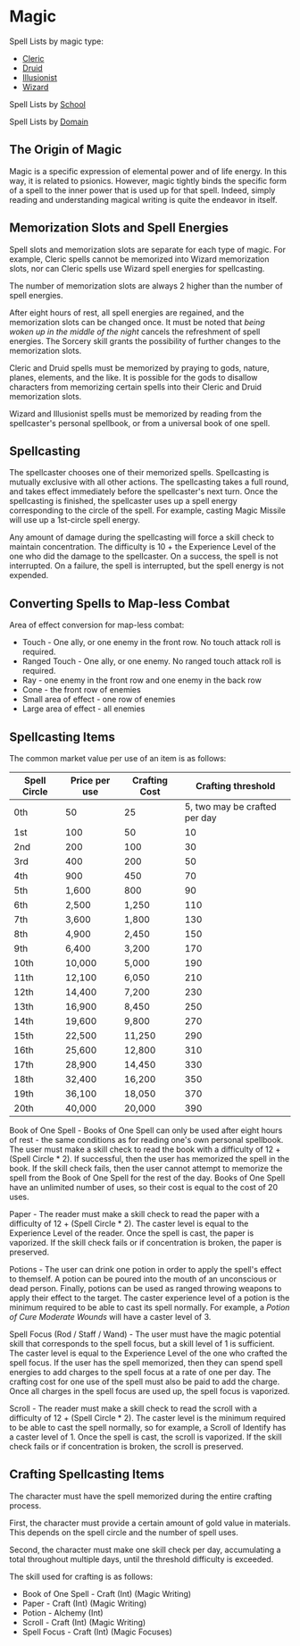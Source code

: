 # Magic

Spell Lists by magic type:

- [Cleric](/Magic/ClericList.md)
- [Druid](/Magic/DruidList.md)
- [Illusionist](/Magic/IllusionistList.md)
- [Wizard](/Magic/WizardList.md)

Spell Lists by [School](/Magic/Schools.md)

Spell Lists by [Domain](/Magic/Domains.md)

## The Origin of Magic

Magic is a specific expression of elemental power and of life energy. In this way, it is related to psionics. However, magic tightly binds the specific form of a spell to the inner power that is used up for that spell. Indeed, simply reading and understanding magical writing is quite the endeavor in itself.

## Memorization Slots and Spell Energies

Spell slots and memorization slots are separate for each type of magic. For example, Cleric spells cannot be memorized into Wizard memorization slots, nor can Cleric spells use Wizard spell energies for spellcasting.

The number of memorization slots are always 2 higher than the number of spell energies.

After eight hours of rest, all spell energies are regained, and the memorization slots can be changed once. It must be noted that *being woken up in the middle of the night* cancels the refreshment of spell energies. The Sorcery skill grants the possibility of further changes to the memorization slots.

Cleric and Druid spells must be memorized by praying to gods, nature, planes, elements, and the like. It is possible for the gods to disallow characters from memorizing certain spells into their Cleric and Druid memorization slots.

Wizard and Illusionist spells must be memorized by reading from the spellcaster's personal spellbook, or from a universal book of one spell.

## Spellcasting

The spellcaster chooses one of their memorized spells. Spellcasting is mutually exclusive with all other actions. The spellcasting takes a full round, and takes effect immediately before the spellcaster's next turn. Once the spellcasting is finished, the spellcaster uses up a spell energy corresponding to the circle of the spell. For example, casting Magic Missile will use up a 1st-circle spell energy.

Any amount of damage during the spellcasting will force a skill check to maintain concentration. The difficulty is 10 + the Experience Level of the one who did the damage to the spellcaster. On a success, the spell is not interrupted. On a failure, the spell is interrupted, but the spell energy is not expended.

## Converting Spells to Map-less Combat

Area of effect conversion for map-less combat:

- Touch - One ally, or one enemy in the front row. No touch attack roll is required.
- Ranged Touch - One ally, or one enemy. No ranged touch attack roll is required.
- Ray - one enemy in the front row and one enemy in the back row
- Cone - the front row of enemies
- Small area of effect - one row of enemies
- Large area of effect - all enemies

## Spellcasting Items

The common market value per use of an item is as follows:

| Spell Circle | Price per use | Crafting Cost | Crafting threshold |
| ---          | ---           | ---           | ---      |
| 0th          | 50            | 25            | 5, two may be crafted per day
| 1st          | 100           | 50            | 10
| 2nd          | 200           | 100           | 30
| 3rd          | 400           | 200           | 50
| 4th          | 900           | 450           | 70
| 5th          | 1,600         | 800           | 90
| 6th          | 2,500         | 1,250         | 110
| 7th          | 3,600         | 1,800         | 130
| 8th          | 4,900         | 2,450         | 150
| 9th          | 6,400         | 3,200         | 170
| 10th         | 10,000        | 5,000         | 190
| 11th         | 12,100        | 6,050         | 210
| 12th         | 14,400        | 7,200         | 230
| 13th         | 16,900        | 8,450         | 250
| 14th         | 19,600        | 9,800         | 270
| 15th         | 22,500        | 11,250        | 290
| 16th         | 25,600        | 12,800        | 310
| 17th         | 28,900        | 14,450        | 330
| 18th         | 32,400        | 16,200        | 350
| 19th         | 36,100        | 18,050        | 370
| 20th         | 40,000        | 20,000        | 390

Book of One Spell - Books of One Spell can only be used after eight hours of rest - the same conditions as for reading one's own personal spellbook. The user must make a skill check to read the book with a difficulty of 12 + (Spell Circle * 2). If successful, then the user has memorized the spell in the book. If the skill check fails, then the user cannot attempt to memorize the spell from the Book of One Spell for the rest of the day. Books of One Spell have an unlimited number of uses, so their cost is equal to the cost of 20 uses.

Paper - The reader must make a skill check to read the paper with a difficulty of 12 + (Spell Circle * 2). The caster level is equal to the Experience Level of the reader. Once the spell is cast, the paper is vaporized. If the skill check fails or if concentration is broken, the paper is preserved.

Potions - The user can drink one potion in order to apply the spell's effect to themself. A potion can be poured into the mouth of an unconscious or dead person. Finally, potions can be used as ranged throwing weapons to apply their effect to the target. The caster experience level of a potion is the minimum required to be able to cast its spell normally. For example, a *Potion of Cure Moderate Wounds* will have a caster level of 3.

Spell Focus (Rod / Staff / Wand) - The user must have the magic potential skill that corresponds to the spell focus, but a skill level of 1 is sufficient. The caster level is equal to the Experience Level of the one who crafted the spell focus. If the user has the spell memorized, then they can spend spell energies to add charges to the spell focus at a rate of one per day. The crafting cost for one use of the spell must also be paid to add the charge. Once all charges in the spell focus are used up, the spell focus is vaporized.

Scroll - The reader must make a skill check to read the scroll with a difficulty of 12 + (Spell Circle * 2). The caster level is the minimum required to be able to cast the spell normally, so for example, a Scroll of Identify has a caster level of 1. Once the spell is cast, the scroll is vaporized. If the skill check fails or if concentration is broken, the scroll is preserved.

## Crafting Spellcasting Items

The character must have the spell memorized during the entire crafting process.

First, the character must provide a certain amount of gold value in materials. This depends on the spell circle and the number of spell uses.

Second, the character must make one skill check per day, accumulating a total throughout multiple days, until the threshold difficulty is exceeded.

The skill used for crafting is as follows:

- Book of One Spell - Craft (Int) (Magic Writing)
- Paper - Craft (Int) (Magic Writing)
- Potion - Alchemy (Int)
- Scroll - Craft (Int) (Magic Writing)
- Spell Focus - Craft (Int) (Magic Focuses)
